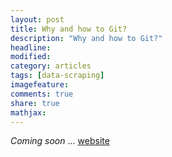 ```yaml
---
layout: post
title: Why and how to Git? 
description: "Why and how to Git?"
headline:
modified: 
category: articles
tags: [data-scraping]
imagefeature: 
comments: true
share: true
mathjax:
---
```

*Coming soon* ...
 [website](http://www.aashitak.com/)
